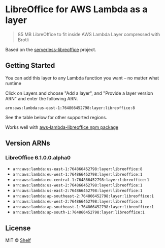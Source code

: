 # LibreOffice for AWS Lambda as a layer

> 85 MB LibreOffice to fit inside AWS Lambda Layer compressed with Brotli

Based on the [serverless-libreoffice](https://github.com/vladgolubev/serverless-libreoffice) project.

## Getting Started

You can add this layer to any Lambda function you want – no matter what runtime

Click on Layers and choose "Add a layer", and "Provide a layer version
ARN" and enter the following ARN.

```
arn:aws:lambda:us-east-1:764866452798:layer:libreoffice:8
```

See the table below for other supported regions.

Works well with [aws-lambda-libreoffice npm package](https://github.com/shelfio/aws-lambda-libreoffice)

## Version ARNs

### LibreOffice 6.1.0.0.alpha0

* `arn:aws:lambda:us-east-1:764866452798:layer:libreoffice:8`
* `arn:aws:lambda:eu-west-1:764866452798:layer:libreoffice:1`
* `arn:aws:lambda:eu-central-1:764866452798:layer:libreoffice:1`
* `arn:aws:lambda:us-west-2:764866452798:layer:libreoffice:1`
* `arn:aws:lambda:us-east-2:764866452798:layer:libreoffice:1`
* `arn:aws:lambda:ap-southeast-2:764866452798:layer:libreoffice:1`
* `arn:aws:lambda:eu-west-2:764866452798:layer:libreoffice:1`
* `arn:aws:lambda:ap-southeast-1:764866452798:layer:libreoffice:1`
* `arn:aws:lambda:ap-south-1:764866452798:layer:libreoffice:1`

## License

MIT © [Shelf](https://shelf.io)
